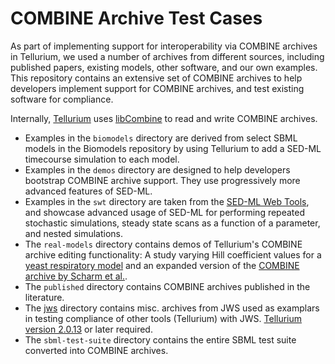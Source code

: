 # COMBINE Archive Test Cases

As part of implementing support for interoperability via COMBINE archives in Tellurium, we used a number of archives from different sources, including published papers, existing models, other software, and our own examples. This repository contains an extensive set of COMBINE archives to help developers implement support for COMBINE archives, and test existing software for compliance.

Internally, [Tellurium](http://tellurium.analogmachine.org/) uses [libCombine](https://github.com/sbmlteam/libCombine) to read and write COMBINE archives.

* Examples in the `biomodels` directory are derived from select SBML models in the Biomodels repository by using Tellurium to add a SED-ML timecourse simulation to each model.
* Examples in the `demos` directory are designed to help developers bootstrap COMBINE archive support. They use progressively more advanced features of SED-ML.
* Examples in the `swt` directory are taken from the [SED-ML Web Tools](http://sysbioapps.dyndns.org/SED-ML_Web_Tools), and showcase advanced usage of SED-ML for performing repeated stochastic simulations, steady state scans as a function of a parameter, and nested simulations.
* The `real-models` directory contains demos of Tellurium's COMBINE archive editing functionality: A study varying Hill coefficient values for a [yeast respiratory model](https://www.ebi.ac.uk/biomodels-main/BIOMD0000000090) and an expanded version of the [COMBINE archive by Scharm et al.](https://github.com/SemsProject/CombineArchiveShowCase).
* The `published` directory contains COMBINE archives published in the literature.
* The [jws](https://github.com/0u812/tellurium-combine-archive-test-cases/tree/master/jws) directory contains misc. archives from JWS used as examplars in testing compliance of other tools (Tellurium) with JWS. [Tellurium version 2.0.13](https://github.com/sys-bio/tellurium/releases/tag/2.0.13) or later required.
* The `sbml-test-suite` directory contains the entire SBML test suite converted into COMBINE archives.
